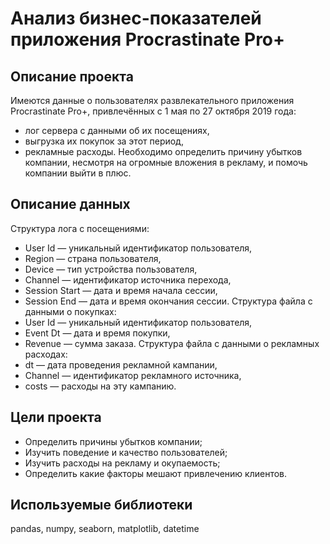 
# Анализ бизнес-показателей приложения Procrastinate Pro+

## Описание проекта  
Имеются данные о пользователях развлекательного приложения Procrastinate Pro+, привлечённых с 1 мая по 27 октября 2019 года:
- лог сервера с данными об их посещениях,
- выгрузка их покупок за этот период,
- рекламные расходы.
Необходимо определить причину убытков компании, несмотря на огромные вложения в рекламу, и помочь компании выйти в плюс.

## Описание данных  
Структура лога с посещениями:
- User Id — уникальный идентификатор пользователя,
- Region — страна пользователя,
- Device — тип устройства пользователя,
- Channel — идентификатор источника перехода,
- Session Start — дата и время начала сессии,
- Session End — дата и время окончания сессии.
Структура файла с данными о покупках:
- User Id — уникальный идентификатор пользователя,
- Event Dt — дата и время покупки,
- Revenue — сумма заказа.
Структура файла с данными о рекламных расходах:
- dt — дата проведения рекламной кампании,
- Channel — идентификатор рекламного источника,
- costs — расходы на эту кампанию.

## Цели проекта
- Определить причины убытков компании;
- Изучить поведение и качество пользователей;
- Изучить расходы на рекламу и окупаемость;
- Определить какие факторы мешают привлечению клиентов.

## Используемые библиотеки
pandas, numpy, seaborn, matplotlib, datetime